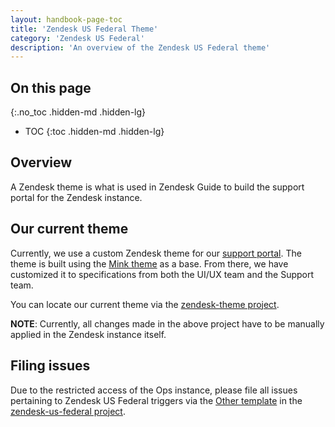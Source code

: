 ```yaml
---
layout: handbook-page-toc
title: 'Zendesk US Federal Theme'
category: 'Zendesk US Federal'
description: 'An overview of the Zendesk US Federal theme'
---
```


## On this page
{:.no_toc .hidden-md .hidden-lg}

- TOC
{:toc .hidden-md .hidden-lg}

## Overview

A Zendesk theme is what is used in Zendesk Guide to build the support portal
for the Zendesk instance. 

## Our current theme

Currently, we use a custom Zendesk theme for our
[support portal](https://federal-support.gitlab.com/). The theme is built using
the [Mink theme](https://minktheme.zendesk.com/hc/en-us) as a base. From there,
we have customized it to specifications from both the UI/UX team and the Support
team.

You can locate our current theme via the
[zendesk-theme project](https://gitlab.com/gitlab-com/support/support-ops/zendesk-us-federal/zendesk-theme).

**NOTE**: Currently, all changes made in the above project have to be manually
applied in the Zendesk instance itself.

## Filing issues

Due to the restricted access of the Ops instance, please file all issues
pertaining to Zendesk US Federal triggers via the
[Other template](https://gitlab.com/gitlab-com/support/support-ops/zendesk-us-federal/-/issues/new?issuable_template=Other)
in the
[zendesk-us-federal project](https://gitlab.com/gitlab-com/support/support-ops/zendesk-us-federal).

